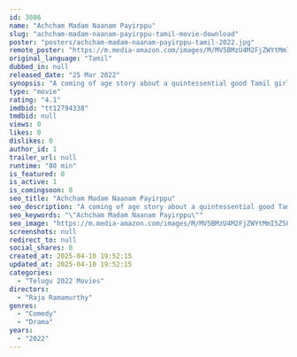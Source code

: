 ```yaml
---
id: 3086
name: "Achcham Madam Naanam Payirppu"
slug: "achcham-madam-naanam-payirppu-tamil-movie-download"
poster: "posters/achcham-madam-naanam-payirppu-tamil-2022.jpg"
remote_poster: "https://m.media-amazon.com/images/M/MV5BMzU4M2FjZWYtMmI5ZS00NDc3LTkxYTItMDRjNWIzNDkyMjgzXkEyXkFqcGc@._V1_SX300.jpg"
original_language: "Tamil"
dubbed_in: null
released_date: "25 Mar 2022"
synopsis: "A coming of age story about a quintessential good Tamil girl."
type: "movie"
rating: "4.1"
imdbid: "tt12794338"
tmdbid: null
views: 0
likes: 0
dislikes: 0
author_id: 1
trailer_url: null
runtime: "80 min"
is_featured: 0
is_active: 1
is_comingsoon: 0
seo_title: "Achcham Madam Naanam Payirppu"
seo_description: "A coming of age story about a quintessential good Tamil girl."
seo_keywords: "\"Achcham Madam Naanam Payirppu\""
seo_image: "https://m.media-amazon.com/images/M/MV5BMzU4M2FjZWYtMmI5ZS00NDc3LTkxYTItMDRjNWIzNDkyMjgzXkEyXkFqcGc@._V1_SX300.jpg"
screenshots: null
redirect_to: null
social_shares: 0
created_at: 2025-04-10 19:52:15
updated_at: 2025-04-10 19:52:15
categories:
  - "Telugu 2022 Movies"
directors:
  - "Raja Ramamurthy"
genres:
  - "Comedy"
  - "Drama"
years:
  - "2022"
---
```


